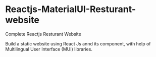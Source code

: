 # Reactjs-MaterialUI-Resturant-website
Complete Reactjs Resturant Website 

Build a static website using React Js annd its component, with help of Multilingual User Interface (MUI) libraries.
